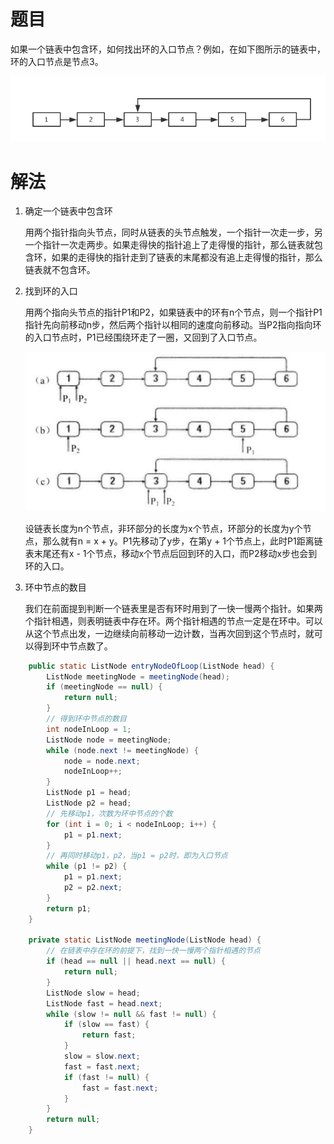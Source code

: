 # 题目

如果一个链表中包含环，如何找出环的入口节点？例如，在如下图所示的链表中，环的入口节点是节点3。

![img](23.链表中环的入口节点.assets/offer23.png)

# 解法

1.  确定一个链表中包含环

    用两个指针指向头节点，同时从链表的头节点触发，一个指针一次走一步，另一个指针一次走两步。如果走得快的指针追上了走得慢的指针，那么链表就包含环，如果的走得快的指针走到了链表的末尾都没有追上走得慢的指针，那么链表就不包含环。

2.  找到环的入口

    用两个指向头节点的指针P1和P2，如果链表中的环有n个节点，则一个指针P1指针先向前移动n步，然后两个指针以相同的速度向前移动。当P2指向指向环的入口节点时，P1已经围绕环走了一圈，又回到了入口节点。

    ![image-20220328144645580](23.链表中环的入口节点.assets/image-20220328144645580.png)

    设链表长度为n个节点，非环部分的长度为x个节点，环部分的长度为y个节点，那么就有n = x + y。P1先移动了y步，在第y + 1个节点上，此时P1距离链表末尾还有x - 1个节点，移动x个节点后回到环的入口，而P2移动x步也会到环的入口。

3.  环中节点的数目

    我们在前面提到判断一个链表里是否有环时用到了一快一慢两个指针。如果两个指针相遇，则表明链表中存在环。两个指针相遇的节点一定是在环中。可以从这个节点出发，一边继续向前移动一边计数，当再次回到这个节点时，就可以得到环中节点数了。

```java
    public static ListNode entryNodeOfLoop(ListNode head) {
        ListNode meetingNode = meetingNode(head);
        if (meetingNode == null) {
            return null;
        }
        // 得到环中节点的数目
        int nodeInLoop = 1;
        ListNode node = meetingNode;
        while (node.next != meetingNode) {
            node = node.next;
            nodeInLoop++;
        }
        ListNode p1 = head;
        ListNode p2 = head;
        // 先移动p1，次数为环中节点的个数
        for (int i = 0; i < nodeInLoop; i++) {
            p1 = p1.next;
        }
        // 再同时移动p1，p2，当p1 = p2时，即为入口节点
        while (p1 != p2) {
            p1 = p1.next;
            p2 = p2.next;
        }
        return p1;
    }

    private static ListNode meetingNode(ListNode head) {
        // 在链表中存在环的前提下，找到一快一慢两个指针相遇的节点
        if (head == null || head.next == null) {
            return null;
        }
        ListNode slow = head;
        ListNode fast = head.next;
        while (slow != null && fast != null) {
            if (slow == fast) {
                return fast;
            }
            slow = slow.next;
            fast = fast.next;
            if (fast != null) {
                fast = fast.next;
            }
        }
        return null;
    }
```

